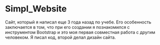 # Simpl_Website
Сайт, который я написал еще 3 года назад по учебе. Его особенность заключается в том, что при его создании я познакомился с инструментом Bootstrap и это моя первая совместная работа с другим человеком. Я писал код, второй делал дизайн сайта.
